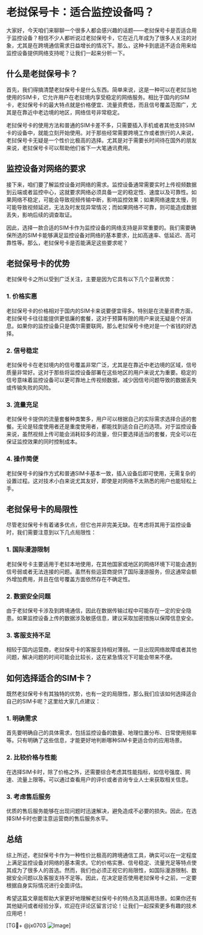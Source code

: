 # 老挝保号卡：适合监控设备吗？

大家好，今天咱们来聊聊一个很多人都会感兴趣的话题——老挝保号卡是否适合用于监控设备？相信不少人都听说过老挝保号卡，它在近几年成为了很多人关注的对象，尤其是在跨境通信需求日益增长的情况下。那么，这种卡到底适不适合用来给监控设备提供网络支持呢？让我们一起来分析一下。

## 什么是老挝保号卡？

首先，我们得搞清楚老挝保号卡是什么东西。简单来说，这是一种可以在老挝当地使用的SIM卡，它允许用户在老挝境内享受稳定的网络服务。相比于国内的SIM卡，老挝保号卡的最大特点就是价格便宜、流量资费低，而且信号覆盖范围广，尤其是在靠近中老边境的地区，网络信号非常稳定。

老挝保号卡的使用方法和普通的SIM卡差不多，只需要插入手机或者其他支持SIM卡的设备中，就能立刻开始使用。对于那些经常需要跨境工作或者旅行的人来说，老挝保号卡无疑是一个性价比极高的选择。尤其是对于需要长时间待在国外的朋友来说，老挝保号卡可以帮助他们省下一大笔通讯费用。

## 监控设备对网络的要求

接下来，咱们要了解监控设备对网络的需求。监控设备通常需要实时上传视频数据到云端或者监控中心，这就要求网络必须具备一定的稳定性、速度以及可靠性。如果网络不稳定，可能会导致视频传输中断，影响监控效果；如果网络速度太慢，则可能导致视频延迟，无法及时发现异常情况；而如果网络不可靠，则可能造成数据丢失，影响后续的调查取证。

因此，选择一款合适的SIM卡作为监控设备的网络支持是非常重要的。我们需要确保所选的SIM卡能够满足监控设备对网络的基本要求，比如高速率、低延迟、高可靠性等。那么，老挝保号卡是否能满足这些要求呢？

## 老挝保号卡的优势

老挝保号卡之所以受到广泛关注，主要是因为它具有以下几个显著优势：

### 1. **价格实惠**

老挝保号卡的价格相对于国内的SIM卡来说要便宜得多。特别是在流量资费方面，老挝保号卡往往能提供更低廉的套餐，这对于预算有限的用户来说无疑是个好消息。如果你的监控设备只是偶尔需要联网，那么老挝保号卡绝对是一个省钱的好选择。

### 2. **信号稳定**

老挝保号卡在老挝境内的信号覆盖非常广泛，尤其是在靠近中老边境的区域，信号质量非常好。这对于那些将监控设备部署在这些地区的用户来说尤为重要。稳定的信号意味着监控设备可以更可靠地上传视频数据，减少因信号问题导致的数据丢失或传输失败的风险。

### 3. **流量充足**

老挝保号卡提供的流量套餐种类繁多，用户可以根据自己的实际需求选择合适的套餐。无论是轻度使用者还是重度使用者，都能找到适合自己的选项。对于监控设备来说，虽然视频上传可能会消耗较多的流量，但只要选择适当的套餐，完全可以在保证监控效果的同时控制成本。

### 4. **操作简便**

老挝保号卡的操作方式和普通SIM卡基本一致，插入设备后即可使用，无需复杂的设置过程。这对技术小白来说尤其友好，即使是对网络不太熟悉的用户也能轻松上手。

## 老挝保号卡的局限性

尽管老挝保号卡有着诸多优点，但它也并非完美无缺。在考虑将其用于监控设备时，我们需要注意到以下几点局限性：

### 1. **国际漫游限制**

老挝保号卡主要适用于老挝本地使用，在其他国家或地区的网络环境下可能会遇到信号弱或者无法连接的问题。虽然有些运营商提供了国际漫游服务，但这通常会额外增加费用，并且在信号覆盖方面依然存在不确定性。

### 2. **数据安全问题**

由于老挝保号卡涉及到跨境通信，因此在数据传输过程中可能存在一定的安全隐患。如果监控设备上传的数据涉及敏感信息，建议采取加密措施以保障信息安全。

### 3. **客服支持不足**

相较于国内运营商，老挝保号卡的客服支持相对薄弱。一旦出现网络故障或者其他问题，解决问题的时间可能会比较长，这在紧急情况下可能会带来不便。

## 如何选择适合的SIM卡？

既然老挝保号卡有其独特的优势，也有一定的局限性，那么我们应该如何选择适合自己的SIM卡呢？这里给大家几点建议：

### 1. 明确需求

首先要明确自己的具体需求，包括监控设备的数量、地理位置分布、日常使用频率等。只有明确了这些信息，才能更好地判断哪种SIM卡更适合你的应用场景。

### 2. 比较价格与性能

在选择SIM卡时，除了价格之外，还需要综合考虑其性能指标，如信号强度、网速、流量上限等。可以通过查看用户的评价或者咨询专业人士来获取相关信息。

### 3. 考虑售后服务

优质的售后服务能够在出现问题时迅速解决，避免造成不必要的损失。因此，在选择SIM卡时也要注意运营商的售后服务水平。

## 总结

综上所述，老挝保号卡作为一种性价比极高的跨境通信工具，确实可以在一定程度上满足监控设备对网络的基本需求。它的价格实惠、信号稳定、流量充足等特点使其成为了很多人的首选。然而，我们也必须正视它的局限性，如国际漫游限制、数据安全问题以及客服支持不足等。因此，在决定是否使用老挝保号卡之前，一定要根据自身实际情况进行全面评估。

希望这篇文章能帮助大家更好地理解老挝保号卡的特点及其适用场景。如果你还有其他疑问或者经验分享，欢迎在评论区留言讨论！让我们一起探索更多有趣的技术应用吧！

[TG💪+ @jx0703 ![Image](https://github.com/user-attachments/assets/dbca1d08-cadb-493c-b0ec-ad6f7a83f270)]